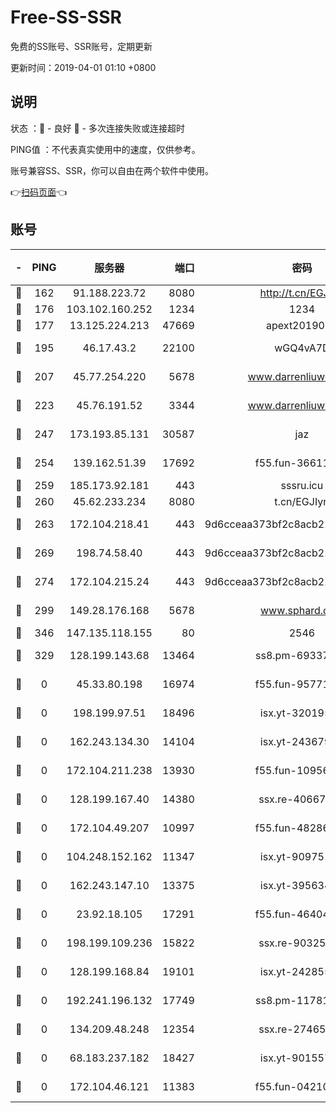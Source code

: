 # Free-SS-SSR

免费的SS账号、SSR账号，定期更新

更新时间：2019-04-01 01:10 +0800

## 说明

状态     ：🙂 - 良好 🙁 - 多次连接失败或连接超时

PING值   ：不代表真实使用中的速度，仅供参考。

账号兼容SS、SSR，你可以自由在两个软件中使用。

👉[扫码页面](https://liesauer.github.io/Free-SS-SSR/)👈

## 账号

|-|PING|服务器|端口|密码|加密方式|区域|
|:----:|:----:|:-----:|-----:|:----:|:----:|:----:|
|🙂|162|91.188.223.72|8080|http://t.cn/EGJIyrl|rc4-md5|RU|
|🙂|176|103.102.160.252|1234|1234|rc4-md5|JP|
|🙂|177|13.125.224.213|47669|apext2019001|chacha20|KR|
|🙂|195|46.17.43.2|22100|wGQ4vA7D|aes-256-gcm|RU|
|🙂|207|45.77.254.220|5678|www.darrenliuwei.com|aes-256-cfb|SG|
|🙂|223|45.76.191.52|3344|www.darrenliuwei.com|aes-256-cfb|JP|
|🙂|247|173.193.85.131|30587|jaz|aes-256-cfb|US|
|🙂|254|139.162.51.39|17692|f55.fun-36611767|aes-256-cfb|SG|
|🙂|259|185.173.92.181|443|sssru.icu|rc4-md5|RU|
|🙂|260|45.62.233.234|8080|t.cn/EGJIyrl|rc4-md5|CA|
|🙂|263|172.104.218.41|443|9d6cceaa373bf2c8acb22e60b6a58be6|aes-256-cfb|US|
|🙂|269|198.74.58.40|443|9d6cceaa373bf2c8acb22e60b6a58be6|aes-256-cfb|US|
|🙂|274|172.104.215.24|443|9d6cceaa373bf2c8acb22e60b6a58be6|aes-256-cfb|US|
|🙂|299|149.28.176.168|5678|www.sphard.com|aes-256-cfb|AU|
|🙂|346|147.135.118.155|80|2546|chacha20|US|
|🙁|329|128.199.143.68|13464|ss8.pm-69337563|aes-256-cfb|SG|
|🙁|0|45.33.80.198|16974|f55.fun-95771159|aes-256-cfb|US|
|🙁|0|198.199.97.51|18496|isx.yt-32019519|aes-256-cfb|US|
|🙁|0|162.243.134.30|14104|isx.yt-24367948|aes-256-cfb|US|
|🙁|0|172.104.211.238|13930|f55.fun-10956587|aes-256-cfb|US|
|🙁|0|128.199.167.40|14380|ssx.re-40667368|aes-256-cfb|SG|
|🙁|0|172.104.49.207|10997|f55.fun-48286538|aes-256-cfb|SG|
|🙁|0|104.248.152.162|11347|isx.yt-90975139|aes-256-cfb|SG|
|🙁|0|162.243.147.10|13375|isx.yt-39563486|aes-256-cfb|US|
|🙁|0|23.92.18.105|17291|f55.fun-46404698|aes-256-cfb|US|
|🙁|0|198.199.109.236|15822|ssx.re-90325864|aes-256-cfb|US|
|🙁|0|128.199.168.84|19101|isx.yt-24285595|aes-256-cfb|SG|
|🙁|0|192.241.196.132|17749|ss8.pm-11781750|aes-256-cfb|US|
|🙁|0|134.209.48.248|12354|ssx.re-27465668|aes-256-cfb|US|
|🙁|0|68.183.237.182|18427|isx.yt-90155746|aes-256-cfb|SG|
|🙁|0|172.104.46.121|11383|f55.fun-04210255|aes-256-cfb|SG|
